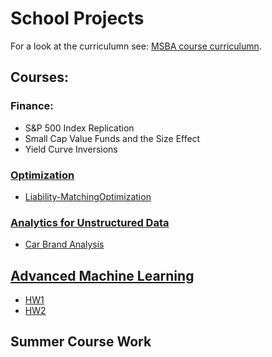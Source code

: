 # School Projects

For a look at the curriculumn see: [MSBA course curriculumn](https://www.mccombs.utexas.edu/Master-of-Science-in-Business-Analytics/Academics/Curriculum).

## Courses:

### Finance:
* S&P 500 Index Replication
* Small Cap Value Funds and the Size Effect
* Yield Curve Inversions

### [Optimization](https://github.com/Brandt-moreThan4/UT-Projects/tree/master/Optimization) 
* [Liability-MatchingOptimization](https://github.com/Brandt-moreThan4/UT-Projects/tree/master/Optimization/Liability_Replication)
  
  
### [Analytics for Unstructured Data](https://github.com/Brandt-moreThan4/UT-Projects/tree/master/Analytics_for_Unstructured_Data)
* [Car Brand Analysis](https://github.com/Brandt-moreThan4/UT-Projects/tree/master/Analytics_for_Unstructured_Data/Car_Brands_Analysis)


## [Advanced Machine Learning](https://github.com/Brandt-moreThan4/UT-Projects/tree/master/Advanced_Machine_Learning)
* [HW1](https://github.com/Brandt-moreThan4/UT-Projects/tree/master/Optimization/Liability_Replication)
* [HW2](https://github.com/Brandt-moreThan4/UT-Projects/tree/master/Optimization/Liability_Replication)



## Summer Course Work
